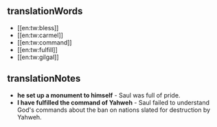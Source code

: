 ## translationWords

* [[en:tw:bless]]
* [[en:tw:carmel]]
* [[en:tw:command]]
* [[en:tw:fulfill]]
* [[en:tw:gilgal]]

## translationNotes

* **he set up a monument to himself** - Saul was full of pride.
* **I have fulfilled the command of Yahweh** - Saul failed to understand God's commands about the ban on nations slated for destruction by Yahweh.
